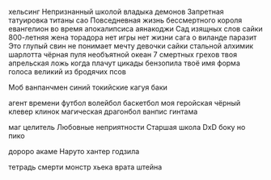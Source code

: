 хельсинг Непризнанный школой владыка демонов Запретная татуировка титаны сао Повседневная жизнь бессмертного короля евангелион во время апокалипсиса аянакоджи Сад изящных слов сайки 800-летняя жена торадора нет игры нет жизни сага о виланде паразит Это глупый свин не понимает мечту девочки сайки стальной алхимик шарлотта чёрная пуля необъятной океан 7 смертных грехов твоя апрельская ложь когда плачут цикады бензопила твоё имя форма голоса великий из бродячих псов

Моб ванпанчмен синий токийские кагуя баки

агент времени футбол волейбол баскетбол моя геройская чёрный клевер клинок магическая драгонбол ванпис гинтама

маг целитель Любовные неприятности Старшая школа DxD боку но пико

дороро акаме Наруто хантер годзила

тетрадь смерти монстр хьека врата штейна
